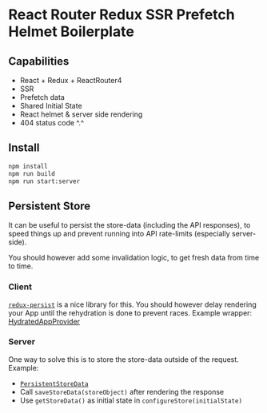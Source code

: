 # React Router Redux SSR Prefetch Helmet Boilerplate

## Capabilities
* React + Redux + ReactRouter4
* SSR
* Prefetch data
* Shared Initial State
* React helmet & server side rendering
* 404 status code ^.^

## Install
``` bash
npm install
npm run build
npm run start:server
```

## Persistent Store
It can be useful to persist the store-data (including the API responses), to speed things up and prevent running into API rate-limits (especially server-side).

You should however add some invalidation logic, to get fresh data from time to time.

### Client
[`redux-persist`](https://github.com/rt2zz/redux-persist) is a nice library for this. You should however delay rendering your App until the rehydration is done to prevent races. Example wrapper: [HydratedAppProvider](src/containers/HydratedAppProvider.js)

### Server
One way to solve this is to store the store-data outside of the request. Example:

* [`PersistentStoreData`](server/PersistentStoreData.js)
* Call `saveStoreData(storeObject)` after rendering the response
* Use `getStoreData()` as initial state in `configureStore(initialState)`
